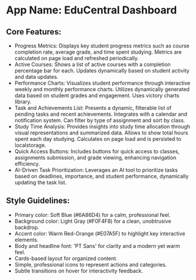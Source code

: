 # **App Name**: EduCentral Dashboard

## Core Features:

- Progress Metrics: Displays key student progress metrics such as course completion rate, average grade, and time spent studying. Metrics are calculated on page load and refreshed periodically.
- Active Courses: Shows a list of active courses with a completion percentage bar for each. Updates dynamically based on student activity and data updates.
- Performance Charts: Visualizes student performance through interactive weekly and monthly performance charts. Utilizes dynamically generated data based on student grades and engagement. Uses victory charts library.
- Task and Achievements List: Presents a dynamic, filterable list of pending tasks and recent achievements. Integrates with a calendar and notification system. Can filter by type of assignment and sort by class.
- Study Time Analysis: Provides insights into study time allocation through visual representations and summarized data. Allows to show total hours spent each day studying. Calculates on page load and is persisted to localstorage. 
- Quick Access Buttons: Includes buttons for quick access to classes, assignments submission, and grade viewing, enhancing navigation efficiency.
- AI-Driven Task Prioritization: Leverages an AI tool to prioritize tasks based on deadlines, importance, and student performance, dynamically updating the task list.

## Style Guidelines:

- Primary color: Soft Blue (#6A86D4) for a calm, professional feel.
- Background color: Light Gray (#F0F4F8) for a clean, unobtrusive backdrop.
- Accent color: Warm Red-Orange (#E07A5F) to highlight key interactive elements.
- Body and headline font: 'PT Sans' for clarity and a modern yet warm feel. 
- Cards-based layout for organized content.
- Simple, professional icons to represent actions and categories.
- Subtle transitions on hover for interactivity feedback.